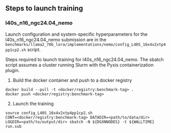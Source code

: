 ## Steps to launch training

### l40s_n16_ngc24.04_nemo

Launch configuration and system-specific hyperparameters for the
l40s_n16_ngc24.04_nemo submission are in the
`benchmarks/llama2_70b_lora/implementations/nemo/config_L40S_16x4x2xtp4pp1cp2.sh` script.

Steps required to launch training for l40s_n16_ngc24.04_nemo.  The sbatch
script assumes a cluster running Slurm with the Pyxis containerization plugin.

1. Build the docker container and push to a docker registry

```
docker build --pull -t <docker/registry:benchmark-tag> .
docker push <docker/registry:benchmark-tag>
```

2. Launch the training
```
source config_L40S_16x4x2xtp4pp1cp2.sh
CONT=<docker/registry:benchmark-tag> DATADIR=<path/to/data/dir> LOGDIR=<path/to/output/dir> sbatch -N ${DGXNNODES} -t ${WALLTIME} run.sub
```
